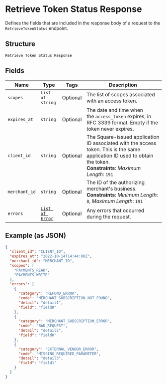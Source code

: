 
# Retrieve Token Status Response

Defines the fields that are included in the response body of
a request to the `RetrieveTokenStatus` endpoint.

## Structure

`Retrieve Token Status Response`

## Fields

| Name | Type | Tags | Description |
|  --- | --- | --- | --- |
| `scopes` | `List of string` | Optional | The list of scopes associated with an access token. |
| `expires_at` | `string` | Optional | The date and time when the `access_token` expires, in RFC 3339 format. Empty if the token never expires. |
| `client_id` | `string` | Optional | The Square-issued application ID associated with the access token. This is the same application ID used to obtain the token.<br>**Constraints**: *Maximum Length*: `191` |
| `merchant_id` | `string` | Optional | The ID of the authorizing merchant's business.<br>**Constraints**: *Minimum Length*: `8`, *Maximum Length*: `191` |
| `errors` | [`List of Error`](../../doc/models/error.md) | Optional | Any errors that occurred during the request. |

## Example (as JSON)

```json
{
  "client_id": "CLIENT_ID",
  "expires_at": "2022-10-14T14:44:00Z",
  "merchant_id": "MERCHANT_ID",
  "scopes": [
    "PAYMENTS_READ",
    "PAYMENTS_WRITE"
  ],
  "errors": [
    {
      "category": "REFUND_ERROR",
      "code": "MERCHANT_SUBSCRIPTION_NOT_FOUND",
      "detail": "detail1",
      "field": "field9"
    },
    {
      "category": "MERCHANT_SUBSCRIPTION_ERROR",
      "code": "BAD_REQUEST",
      "detail": "detail2",
      "field": "field0"
    },
    {
      "category": "EXTERNAL_VENDOR_ERROR",
      "code": "MISSING_REQUIRED_PARAMETER",
      "detail": "detail3",
      "field": "field1"
    }
  ]
}
```

